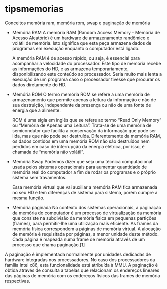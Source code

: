 # tipsmemorias
Conceitos memória ram, memória rom, swap e paginação de memória

- Memória RAM 
  A memória RAM (Random Access Memory - Memória de Acesso Aleatório) é um hardware de armazenamento randômico e volátil de memória. Isto significa que esta peça armazena dados de programas em execução enquanto o computador está ligado.

  A memória RAM é de acesso rápido, ou seja, é essencial para acompanhar a velocidade do processador. Este tipo de memória recebe as informações do HD, e as armazena temporariamente, disponibilizando este conteúdo ao processador. Seria muito mais lenta a execução de um programa caso o processador tivesse que procurar os dados diretamente do HD.



- Memória ROM 
  O termo memória ROM se refere a uma memória de armazenamento que permite apenas a leitura da informação e não de sua destruição, independente da presença ou não de uma fonte de energia que a alimente.

  ROM é uma sigla em inglês que se refere ao termo “Read Only Memory” ou “Memória de Apenas uma Leitura”. Trata-se de uma memória de semicondutor que facilita a conservação da informação que pode ser lida, mas que não pode ser destruída. Diferentemente da memória RAM, os dados contidos em uma memória ROM não são destruídos nem perdidos em caso de interrupção da energia elétrica, por isso, é chamada de “memória não volátil”.

- Memória Swap
  Podemos dizer que seja uma técnica computacional usada pelos sistemas operacionais para aumentar quantidade de memória real do computador a fim de rodar os programas e o próprio sistema sem travamentos.

  Essa memória virtual que vai auxiliar a memória RAM fica armazenada no seu HD e tem diferenças de sistema para sistema, porém cumpre a mesma função.
  
  
 - Memória páginada
  No contexto dos sistemas operacionais, a paginação da memória do computador é um processo de virtualização da memória que consiste na subdivisão da memória física em pequenas partições (frames), para permitir-lhe uma utilização mais eficiente. As frames da memória física correspondem a páginas de memória virtual. A alocação de memória é requisitada por páginas, a menor unidade deste método. Cada página é mapeada numa frame de memória através de um processo que chama paginação.[1]

  A paginação é implementada normalmente por unidades dedicadas de hardware integradas nos processadores. No caso dos processadores da família Intel x86, esta funcionalidade está atribuída à MMU. A paginação é obtida através de consulta a tabelas que relacionam os endereços lineares das páginas de memória com os endereços físicos das frames de memória respectivas.
  
  
  
